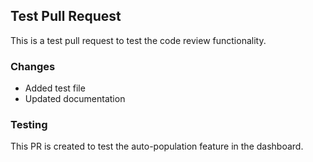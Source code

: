 ## Test Pull Request

This is a test pull request to test the code review functionality.

### Changes
- Added test file
- Updated documentation

### Testing
This PR is created to test the auto-population feature in the dashboard.
